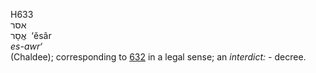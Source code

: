 <body>
  <p>H633<br>  אסר  <br> אֱסָר  ‎  ‘ĕsâr  <br><i>es-awr‘ </i><br>(Chaldee); corresponding to <a href="h0632.htm">632</a> in a legal sense; an <i>interdict: - </i>decree.<br></p>
 </body>